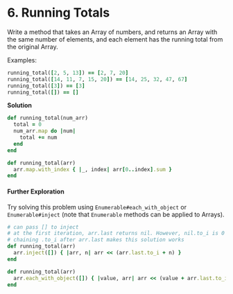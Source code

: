 # 6. Running Totals

Write a method that takes an Array of  numbers, and returns an Array with the same number of elements, and each element has the running total from the original Array.

Examples:

```ruby
running_total([2, 5, 13]) == [2, 7, 20]
running_total([14, 11, 7, 15, 20]) == [14, 25, 32, 47, 67]
running_total([3]) == [3]
running_total([]) == []
```

**Solution**

```ruby
def running_total(num_arr)
  total = 0
  num_arr.map do |num|
    total += num
  end
end

def running_total(arr)
  arr.map.with_index { |_, index| arr[0..index].sum }
end
```

#### Further Exploration

Try solving this problem using `Enumerable#each_with_object` or `Enumerable#inject` (note that `Enumerable` methods can be applied to Arrays).

```ruby
# can pass [] to inject
# at the first iteration, arr.last returns nil. However, nil.to_i is 0
# chaining .to_i after arr.last makes this solution works
def running_total(arr)
  arr.inject([]) { |arr, n| arr << (arr.last.to_i + n) }
end

def running_total(arr)
  arr.each_with_object([]) { |value, arr| arr << (value + arr.last.to_i)}
end
```

